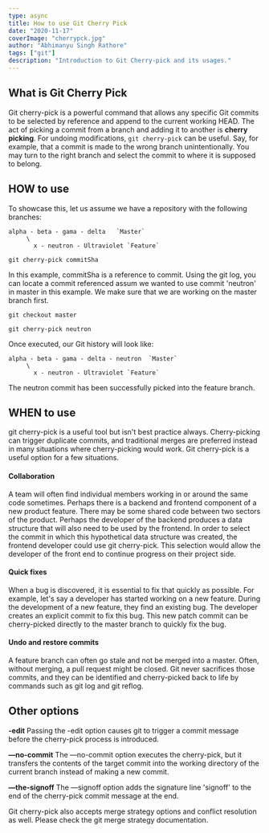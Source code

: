 ```yaml
---
type: async
title: How to use Git Cherry Pick
date: "2020-11-17"
coverImage: "cherrypck.jpg"
author: "Abhimanyu Singh Rathore"
tags: ["git"]
description: "Introduction to Git Cherry-pick and its usages."
---
```


## What is Git Cherry Pick

Git cherry-pick is a powerful command that allows any specific Git commits to be selected by reference and append to the current working HEAD. The act of picking a commit from a branch and adding it to another is **cherry picking**. For undoing modifications, `git cherry-pick` can be useful. Say, for example, that a commit is made to the wrong branch unintentionally. You may turn to the right branch and select the commit to where it is supposed to belong. 


## HOW to use
To showcase this, let us assume we have a repository with the following branches:

    alpha - beta - gama - delta   `Master`
         \
           x - neutron - Ultraviolet `Feature`


`git cherry-pick commitSha`

In this example, commitSha is a reference to commit. Using the git log, you can locate a commit referenced assum we wanted to use commit 'neutron' in master in this example. We make sure that we are working on the master branch first.

`git checkout master`

`git cherry-pick neutron`

Once executed, our Git history will look like:

    alpha - beta - gama - delta - neutron  `Master`
         \
           x - neutron - Ultraviolet `Feature`
		   
The neutron commit has been successfully picked into the feature branch.



## WHEN to use

git cherry-pick is a useful tool but isn't best practice always. Cherry-picking can trigger duplicate commits, and traditional merges are preferred instead in many situations where cherry-picking would work. Git cherry-pick is a useful option for a few situations. 

#### Collaboration
A team will often find individual members working in or around the same code sometimes. Perhaps there is a backend and frontend component of a new product feature. There may be some shared code between two sectors of the product. Perhaps the developer of the backend produces a data structure that will also need to be used by the frontend. In order to select the commit in which this hypothetical data structure was created, the frontend developer could use git cherry-pick. This selection would allow the developer of the front end to continue progress on their project side.

####  Quick fixes
When a bug is discovered, it is essential to fix that quickly as possible. For example, let's say a developer has started working on a new feature. During the development of a new feature, they find an existing bug. The developer creates an explicit commit to fix this bug. This new patch commit can be cherry-picked directly to the master branch to quickly fix the bug.

####  Undo and restore commits
A feature branch can often go stale and not be merged into a master. Often, without merging, a pull request might be closed. Git never sacrifices those commits, and they can be identified and cherry-picked back to life by commands such as git log and git reflog.





## Other options


**-edit**
Passing the -edit option causes git to trigger a commit message before the cherry-pick process is introduced.

**—no-commit**
The —no-commit option executes the cherry-pick, but it transfers the contents of the target commit into the working directory of the current branch instead of making a new commit.

**—the-signoff**
The —signoff option adds the signature line 'signoff' to the end of the cherry-pick commit message at the end.

 Git cherry-pick also accepts merge strategy options and conflict resolution as well. Please check the git merge strategy documentation.
